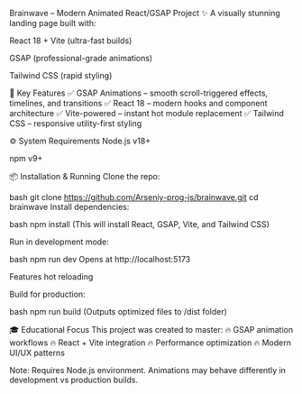 Brainwave – Modern Animated React/GSAP Project
✨ A visually stunning landing page built with:

React 18 + Vite (ultra-fast builds)

GSAP (professional-grade animations)

Tailwind CSS (rapid styling)

🚀 Key Features
✅ GSAP Animations – smooth scroll-triggered effects, timelines, and transitions
✅ React 18 – modern hooks and component architecture
✅ Vite-powered – instant hot module replacement
✅ Tailwind CSS – responsive utility-first styling

⚙️ System Requirements
Node.js v18+

npm v9+

📦 Installation & Running
Clone the repo:

bash
git clone https://github.com/Arseniy-prog-js/brainwave.git
cd brainwave
Install dependencies:

bash
npm install
(This will install React, GSAP, Vite, and Tailwind CSS)

Run in development mode:

bash
npm run dev
Opens at http://localhost:5173

Features hot reloading

Build for production:

bash
npm run build
(Outputs optimized files to /dist folder)

🎓 Educational Focus
This project was created to master:
🔥 GSAP animation workflows
🔥 React + Vite integration
🔥 Performance optimization
🔥 Modern UI/UX patterns

Note: Requires Node.js environment. Animations may behave differently in development vs production builds.
